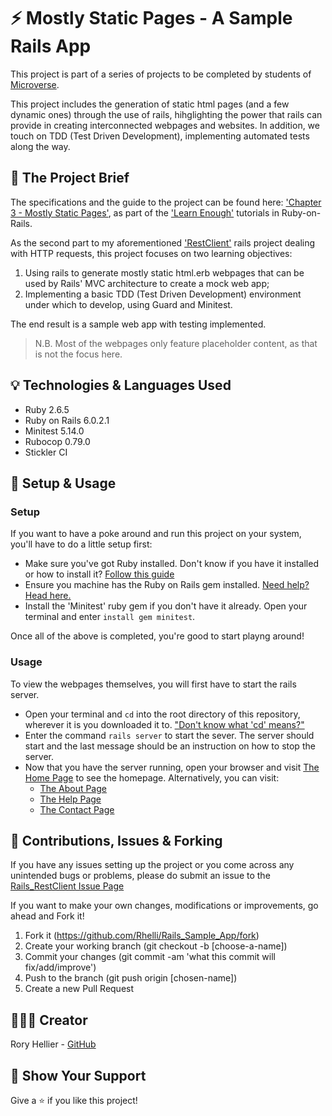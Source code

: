 # ⚡ Mostly Static Pages - A Sample Rails App

This project is part of a series of projects to be completed by students of [Microverse](https://www.microverse.org/ 'The Global School for Remote Software Developers!').

This project includes the generation of static html pages (and a few dynamic ones) through the use of rails, hihglighting the power that rails can provide in creating interconnected webpages and websites. In addition, we touch on TDD (Test Driven Development), implementing automated tests along the way.

## 📐 The Project Brief

The specifications and the guide to the project can be found here: ['Chapter 3 - Mostly Static Pages'](https://www.learnenough.com/ruby-on-rails-4th-edition-tutorial/static_pages), as part of the ['Learn Enough'](www.learnenough.com) tutorials in Ruby-on-Rails.

As the second part to my aforementioned ['RestClient'](https://github.com/Rhelli/Rails_RestClient) rails project dealing with HTTP requests, this project focuses on two learning objectives:
  1. Using rails to generate mostly static html.erb webpages that can be used by Rails' MVC architecture to create a mock web app;
  2. Implementing a basic TDD (Test Driven Development) environment under which to develop, using Guard and Minitest.

The end result is a sample web app with testing implemented. 

> N.B. Most of the webpages only feature placeholder content, as that is not the focus here.

## 💡 Technologies & Languages Used

- Ruby 2.6.5
- Ruby on Rails 6.0.2.1
- Minitest 5.14.0
- Rubocop 0.79.0
- Stickler CI

## 🔩 Setup & Usage

### Setup

If you want to have a poke around and run this project on your system, you'll have to do a little setup first:
 - Make sure you've got Ruby installed. Don't know if you have it installed or how to install it? [Follow this guide](https://www.ruby-lang.org/en/documentation/installation/)
 - Ensure you machine has the Ruby on Rails gem installed. [Need help? Head here.](http://railsapps.github.io/installing-rails.html)
 - Install the 'Minitest' ruby gem if you don't have it already. Open your terminal and enter `install gem minitest`.

 Once all of the above is completed, you're good to start playng around!

### Usage
To view the webpages themselves, you will first have to start the rails server.
 - Open your terminal and `cd` into the root directory of this repository, wherever it is you downloaded it to. ["Don't know what 'cd' means?"](https://www.macworld.com/article/2042378/master-the-command-line-navigating-files-and-folders.html)
 - Enter the command `rails server` to start the sever. The server should start and the last message should be an instruction on how to stop the server.
 - Now that you have the server running, open your browser and visit [The Home Page](localhost:3000/static_pages/home) to see the homepage. Alternatively, you can visit:
      - [The About Page](localhost:3000/static_pages/about)
      - [The Help Page](localhost:3000/static_pages/help)
      - [The Contact Page](localhost:3000/static_pages/contact)

## 🍻 Contributions, Issues & Forking

If you have any issues setting up the project or you come across any unintended bugs or problems, please do submit an issue to the [Rails_RestClient Issue Page](https://github.com/Rhelli/Rails_Sample_App/issues)

If you want to make your own changes, modifications or improvements, go ahead and Fork it!
1. Fork it (https://github.com/Rhelli/Rails_Sample_App/fork)
2. Create your working branch (git checkout -b [choose-a-name])
3. Commit your changes (git commit -am 'what this commit will fix/add/improve')
4. Push to the branch (git push origin [chosen-name])
5. Create a new Pull Request

## 💂🏽‍♂️ Creator

Rory Hellier - [GitHub](https://github.com/Rhelli)

## 🦾 Show Your Support

Give a ⭐️ if you like this project!
